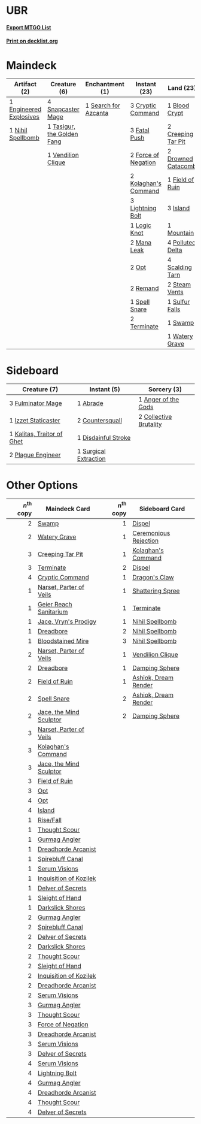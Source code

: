 # UBR

#### [Export MTGO List](../collection/UBR/UBR.txt)
#### [Print on decklist.org](http://decklist.org/?deckmain=1%09Blood%20Crypt%0A2%09Creeping%20Tar%20Pit%0A2%09Cruel%20Ultimatum%0A3%09Cryptic%20Command%0A2%09Drowned%20Catacomb%0A1%09Engineered%20Explosives%0A3%09Fatal%20Push%0A1%09Field%20of%20Ruin%0A2%09Force%20of%20Negation%0A3%09Island%0A1%09Jace,%20the%20Mind%20Sculptor%0A2%09Kolaghan's%20Command%0A3%09Lightning%20Bolt%0A1%09Logic%20Knot%0A2%09Mana%20Leak%0A1%09Mountain%0A1%09Nihil%20Spellbomb%0A2%09Opt%0A4%09Polluted%20Delta%0A2%09Remand%0A4%09Scalding%20Tarn%0A1%09Search%20for%20Azcanta%0A4%09Snapcaster%20Mage%0A1%09Spell%20Snare%0A2%09Steam%20Vents%0A1%09Sulfur%20Falls%0A1%09Swamp%0A1%09Tasigur,%20the%20Golden%20Fang%0A2%09Terminate%0A2%09Thoughtseize%0A1%09Vendilion%20Clique%0A1%09Watery%20Grave&deckside=1%09Abrade%0A1%09Anger%20of%20the%20Gods%0A2%09Collective%20Brutality%0A2%09Countersquall%0A1%09Disdainful%20Stroke%0A3%09Fulminator%20Mage%0A1%09Izzet%20Staticaster%0A1%09Kalitas,%20Traitor%20of%20Ghet%0A2%09Plague%20Engineer%0A1%09Surgical%20Extraction)
# Maindeck

|                                          Artifact (2)                                           |                                            Creature (6)                                             |                                        Enchantment (1)                                        |                                         Instant (23)                                          |                                          Land (23)                                          |                                          Planeswalker (1)                                          |                                        Sorcery (4)                                         |
|-------------------------------------------------------------------------------------------------|-----------------------------------------------------------------------------------------------------|-----------------------------------------------------------------------------------------------|-----------------------------------------------------------------------------------------------|---------------------------------------------------------------------------------------------|----------------------------------------------------------------------------------------------------|--------------------------------------------------------------------------------------------|
|1 [Engineered Explosives](http://gatherer.wizards.com/Pages/Card/Details.aspx?multiverseid=50139)|4 [Snapcaster Mage](http://gatherer.wizards.com/Pages/Card/Details.aspx?multiverseid=227676)         |1 [Search for Azcanta](http://gatherer.wizards.com/Pages/Card/Details.aspx?multiverseid=435226)|3 [Cryptic Command](http://gatherer.wizards.com/Pages/Card/Details.aspx?multiverseid=438614)   |1 [Blood Crypt](http://gatherer.wizards.com/Pages/Card/Details.aspx?multiverseid=97102)      |1 [Jace, the Mind Sculptor](http://gatherer.wizards.com/Pages/Card/Details.aspx?multiverseid=442051)|2 [Cruel Ultimatum](http://gatherer.wizards.com/Pages/Card/Details.aspx?multiverseid=175079)|
|1 [Nihil Spellbomb](http://gatherer.wizards.com/Pages/Card/Details.aspx?multiverseid=442215)     |1 [Tasigur, the Golden Fang](http://gatherer.wizards.com/Pages/Card/Details.aspx?multiverseid=391937)|                                                                                               |3 [Fatal Push](http://gatherer.wizards.com/Pages/Card/Details.aspx?multiverseid=423724)        |2 [Creeping Tar Pit](http://gatherer.wizards.com/Pages/Card/Details.aspx?multiverseid=457138)|                                                                                                    |2 [Thoughtseize](http://gatherer.wizards.com/Pages/Card/Details.aspx?multiverseid=438676)   |
|                                                                                                 |1 [Vendilion Clique](http://gatherer.wizards.com/Pages/Card/Details.aspx?multiverseid=442065)        |                                                                                               |2 [Force of Negation](http://gatherer.wizards.com/Pages/Card/Details.aspx?multiverseid=464001) |2 [Drowned Catacomb](http://gatherer.wizards.com/Pages/Card/Details.aspx?multiverseid=430633)|                                                                                                    |                                                                                            |
|                                                                                                 |                                                                                                     |                                                                                               |2 [Kolaghan's Command](http://gatherer.wizards.com/Pages/Card/Details.aspx?multiverseid=394613)|1 [Field of Ruin](http://gatherer.wizards.com/Pages/Card/Details.aspx?multiverseid=435415)   |                                                                                                    |                                                                                            |
|                                                                                                 |                                                                                                     |                                                                                               |3 [Lightning Bolt](http://gatherer.wizards.com/Pages/Card/Details.aspx?multiverseid=806)       |3 [Island](http://gatherer.wizards.com/Pages/Card/Details.aspx?multiverseid=439857)          |                                                                                                    |                                                                                            |
|                                                                                                 |                                                                                                     |                                                                                               |1 [Logic Knot](http://gatherer.wizards.com/Pages/Card/Details.aspx?multiverseid=126151)        |1 [Mountain](http://gatherer.wizards.com/Pages/Card/Details.aspx?multiverseid=439859)        |                                                                                                    |                                                                                            |
|                                                                                                 |                                                                                                     |                                                                                               |2 [Mana Leak](http://gatherer.wizards.com/Pages/Card/Details.aspx?multiverseid=45242)          |4 [Polluted Delta](http://gatherer.wizards.com/Pages/Card/Details.aspx?multiverseid=405104)  |                                                                                                    |                                                                                            |
|                                                                                                 |                                                                                                     |                                                                                               |2 [Opt](http://gatherer.wizards.com/Pages/Card/Details.aspx?multiverseid=442948)               |4 [Scalding Tarn](http://gatherer.wizards.com/Pages/Card/Details.aspx?multiverseid=405107)   |                                                                                                    |                                                                                            |
|                                                                                                 |                                                                                                     |                                                                                               |2 [Remand](http://gatherer.wizards.com/Pages/Card/Details.aspx?multiverseid=380255)            |2 [Steam Vents](http://gatherer.wizards.com/Pages/Card/Details.aspx?multiverseid=405109)     |                                                                                                    |                                                                                            |
|                                                                                                 |                                                                                                     |                                                                                               |1 [Spell Snare](http://gatherer.wizards.com/Pages/Card/Details.aspx?multiverseid=446100)       |1 [Sulfur Falls](http://gatherer.wizards.com/Pages/Card/Details.aspx?multiverseid=443135)    |                                                                                                    |                                                                                            |
|                                                                                                 |                                                                                                     |                                                                                               |2 [Terminate](http://gatherer.wizards.com/Pages/Card/Details.aspx?multiverseid=176449)         |1 [Swamp](http://gatherer.wizards.com/Pages/Card/Details.aspx?multiverseid=439858)           |                                                                                                    |                                                                                            |
|                                                                                                 |                                                                                                     |                                                                                               |                                                                                               |1 [Watery Grave](http://gatherer.wizards.com/Pages/Card/Details.aspx?multiverseid=405114)    |                                                                                                    |                                                                                            |


# Sideboard

|                                            Creature (7)                                             |                                          Instant (5)                                           |                                           Sorcery (3)                                           |
|-----------------------------------------------------------------------------------------------------|------------------------------------------------------------------------------------------------|-------------------------------------------------------------------------------------------------|
|3 [Fulminator Mage](http://gatherer.wizards.com/Pages/Card/Details.aspx?multiverseid=397686)         |1 [Abrade](http://gatherer.wizards.com/Pages/Card/Details.aspx?multiverseid=430772)             |1 [Anger of the Gods](http://gatherer.wizards.com/Pages/Card/Details.aspx?multiverseid=438682)   |
|1 [Izzet Staticaster](http://gatherer.wizards.com/Pages/Card/Details.aspx?multiverseid=253638)       |2 [Countersquall](http://gatherer.wizards.com/Pages/Card/Details.aspx?multiverseid=186327)      |2 [Collective Brutality](http://gatherer.wizards.com/Pages/Card/Details.aspx?multiverseid=414380)|
|1 [Kalitas, Traitor of Ghet](http://gatherer.wizards.com/Pages/Card/Details.aspx?multiverseid=407596)|1 [Disdainful Stroke](http://gatherer.wizards.com/Pages/Card/Details.aspx?multiverseid=420705)  |                                                                                                 |
|2 [Plague Engineer](http://gatherer.wizards.com/Pages/Card/Details.aspx?multiverseid=464049)         |1 [Surgical Extraction](http://gatherer.wizards.com/Pages/Card/Details.aspx?multiverseid=397706)|                                                                                                 |


# Other Options

|*n*<sup>th</sup> copy|                                          Maindeck Card                                           |*n*<sup>th</sup> copy|                                         Sideboard Card                                         |
|--------------------:|--------------------------------------------------------------------------------------------------|--------------------:|------------------------------------------------------------------------------------------------|
|                    2|[Swamp](http://gatherer.wizards.com/Pages/Card/Details.aspx?multiverseid=439858)                  |                    1|[Dispel](http://gatherer.wizards.com/Pages/Card/Details.aspx?multiverseid=401858)               |
|                    2|[Watery Grave](http://gatherer.wizards.com/Pages/Card/Details.aspx?multiverseid=405114)           |                    1|[Ceremonious Rejection](http://gatherer.wizards.com/Pages/Card/Details.aspx?multiverseid=417613)|
|                    3|[Creeping Tar Pit](http://gatherer.wizards.com/Pages/Card/Details.aspx?multiverseid=457138)       |                    1|[Kolaghan's Command](http://gatherer.wizards.com/Pages/Card/Details.aspx?multiverseid=394613)   |
|                    3|[Terminate](http://gatherer.wizards.com/Pages/Card/Details.aspx?multiverseid=176449)              |                    2|[Dispel](http://gatherer.wizards.com/Pages/Card/Details.aspx?multiverseid=401858)               |
|                    4|[Cryptic Command](http://gatherer.wizards.com/Pages/Card/Details.aspx?multiverseid=438614)        |                    1|[Dragon's Claw](http://gatherer.wizards.com/Pages/Card/Details.aspx?multiverseid=129527)        |
|                    1|[Narset, Parter of Veils](http://gatherer.wizards.com/Pages/Card/Details.aspx?multiverseid=460988)|                    1|[Shattering Spree](http://gatherer.wizards.com/Pages/Card/Details.aspx?multiverseid=456224)     |
|                    1|[Geier Reach Sanitarium](http://gatherer.wizards.com/Pages/Card/Details.aspx?multiverseid=414510) |                    1|[Terminate](http://gatherer.wizards.com/Pages/Card/Details.aspx?multiverseid=176449)            |
|                    1|[Jace, Vryn's Prodigy](http://gatherer.wizards.com/Pages/Card/Details.aspx?multiverseid=398434)   |                    1|[Nihil Spellbomb](http://gatherer.wizards.com/Pages/Card/Details.aspx?multiverseid=442215)      |
|                    1|[Dreadbore](http://gatherer.wizards.com/Pages/Card/Details.aspx?multiverseid=430622)              |                    2|[Nihil Spellbomb](http://gatherer.wizards.com/Pages/Card/Details.aspx?multiverseid=442215)      |
|                    1|[Bloodstained Mire](http://gatherer.wizards.com/Pages/Card/Details.aspx?multiverseid=405094)      |                    3|[Nihil Spellbomb](http://gatherer.wizards.com/Pages/Card/Details.aspx?multiverseid=442215)      |
|                    2|[Narset, Parter of Veils](http://gatherer.wizards.com/Pages/Card/Details.aspx?multiverseid=460988)|                    1|[Vendilion Clique](http://gatherer.wizards.com/Pages/Card/Details.aspx?multiverseid=442065)     |
|                    2|[Dreadbore](http://gatherer.wizards.com/Pages/Card/Details.aspx?multiverseid=430622)              |                    1|[Damping Sphere](http://gatherer.wizards.com/Pages/Card/Details.aspx?multiverseid=443101)       |
|                    2|[Field of Ruin](http://gatherer.wizards.com/Pages/Card/Details.aspx?multiverseid=435415)          |                    1|[Ashiok, Dream Render](http://gatherer.wizards.com/Pages/Card/Details.aspx?multiverseid=461155) |
|                    2|[Spell Snare](http://gatherer.wizards.com/Pages/Card/Details.aspx?multiverseid=446100)            |                    2|[Ashiok, Dream Render](http://gatherer.wizards.com/Pages/Card/Details.aspx?multiverseid=461155) |
|                    2|[Jace, the Mind Sculptor](http://gatherer.wizards.com/Pages/Card/Details.aspx?multiverseid=442051)|                    2|[Damping Sphere](http://gatherer.wizards.com/Pages/Card/Details.aspx?multiverseid=443101)       |
|                    3|[Narset, Parter of Veils](http://gatherer.wizards.com/Pages/Card/Details.aspx?multiverseid=460988)|                     |                                                                                                |
|                    3|[Kolaghan's Command](http://gatherer.wizards.com/Pages/Card/Details.aspx?multiverseid=394613)     |                     |                                                                                                |
|                    3|[Jace, the Mind Sculptor](http://gatherer.wizards.com/Pages/Card/Details.aspx?multiverseid=442051)|                     |                                                                                                |
|                    3|[Field of Ruin](http://gatherer.wizards.com/Pages/Card/Details.aspx?multiverseid=435415)          |                     |                                                                                                |
|                    3|[Opt](http://gatherer.wizards.com/Pages/Card/Details.aspx?multiverseid=442948)                    |                     |                                                                                                |
|                    4|[Opt](http://gatherer.wizards.com/Pages/Card/Details.aspx?multiverseid=442948)                    |                     |                                                                                                |
|                    4|[Island](http://gatherer.wizards.com/Pages/Card/Details.aspx?multiverseid=439857)                 |                     |                                                                                                |
|                    1|[Rise/Fall](http://gatherer.wizards.com/Pages/Card/Details.aspx?multiverseid=259266)              |                     |                                                                                                |
|                    1|[Thought Scour](http://gatherer.wizards.com/Pages/Card/Details.aspx?multiverseid=380203)          |                     |                                                                                                |
|                    1|[Gurmag Angler](http://gatherer.wizards.com/Pages/Card/Details.aspx?multiverseid=391850)          |                     |                                                                                                |
|                    1|[Dreadhorde Arcanist](http://gatherer.wizards.com/Pages/Card/Details.aspx?multiverseid=461052)    |                     |                                                                                                |
|                    1|[Spirebluff Canal](http://gatherer.wizards.com/Pages/Card/Details.aspx?multiverseid=417822)       |                     |                                                                                                |
|                    1|[Serum Visions](http://gatherer.wizards.com/Pages/Card/Details.aspx?multiverseid=50145)           |                     |                                                                                                |
|                    1|[Inquisition of Kozilek](http://gatherer.wizards.com/Pages/Card/Details.aspx?multiverseid=416897) |                     |                                                                                                |
|                    1|[Delver of Secrets](http://gatherer.wizards.com/Pages/Card/Details.aspx?multiverseid=226749)      |                     |                                                                                                |
|                    1|[Sleight of Hand](http://gatherer.wizards.com/Pages/Card/Details.aspx?multiverseid=25557)         |                     |                                                                                                |
|                    1|[Darkslick Shores](http://gatherer.wizards.com/Pages/Card/Details.aspx?multiverseid=209400)       |                     |                                                                                                |
|                    2|[Gurmag Angler](http://gatherer.wizards.com/Pages/Card/Details.aspx?multiverseid=391850)          |                     |                                                                                                |
|                    2|[Spirebluff Canal](http://gatherer.wizards.com/Pages/Card/Details.aspx?multiverseid=417822)       |                     |                                                                                                |
|                    2|[Delver of Secrets](http://gatherer.wizards.com/Pages/Card/Details.aspx?multiverseid=226749)      |                     |                                                                                                |
|                    2|[Darkslick Shores](http://gatherer.wizards.com/Pages/Card/Details.aspx?multiverseid=209400)       |                     |                                                                                                |
|                    2|[Thought Scour](http://gatherer.wizards.com/Pages/Card/Details.aspx?multiverseid=380203)          |                     |                                                                                                |
|                    2|[Sleight of Hand](http://gatherer.wizards.com/Pages/Card/Details.aspx?multiverseid=25557)         |                     |                                                                                                |
|                    2|[Inquisition of Kozilek](http://gatherer.wizards.com/Pages/Card/Details.aspx?multiverseid=416897) |                     |                                                                                                |
|                    2|[Dreadhorde Arcanist](http://gatherer.wizards.com/Pages/Card/Details.aspx?multiverseid=461052)    |                     |                                                                                                |
|                    2|[Serum Visions](http://gatherer.wizards.com/Pages/Card/Details.aspx?multiverseid=50145)           |                     |                                                                                                |
|                    3|[Gurmag Angler](http://gatherer.wizards.com/Pages/Card/Details.aspx?multiverseid=391850)          |                     |                                                                                                |
|                    3|[Thought Scour](http://gatherer.wizards.com/Pages/Card/Details.aspx?multiverseid=380203)          |                     |                                                                                                |
|                    3|[Force of Negation](http://gatherer.wizards.com/Pages/Card/Details.aspx?multiverseid=464001)      |                     |                                                                                                |
|                    3|[Dreadhorde Arcanist](http://gatherer.wizards.com/Pages/Card/Details.aspx?multiverseid=461052)    |                     |                                                                                                |
|                    3|[Serum Visions](http://gatherer.wizards.com/Pages/Card/Details.aspx?multiverseid=50145)           |                     |                                                                                                |
|                    3|[Delver of Secrets](http://gatherer.wizards.com/Pages/Card/Details.aspx?multiverseid=226749)      |                     |                                                                                                |
|                    4|[Serum Visions](http://gatherer.wizards.com/Pages/Card/Details.aspx?multiverseid=50145)           |                     |                                                                                                |
|                    4|[Lightning Bolt](http://gatherer.wizards.com/Pages/Card/Details.aspx?multiverseid=806)            |                     |                                                                                                |
|                    4|[Gurmag Angler](http://gatherer.wizards.com/Pages/Card/Details.aspx?multiverseid=391850)          |                     |                                                                                                |
|                    4|[Dreadhorde Arcanist](http://gatherer.wizards.com/Pages/Card/Details.aspx?multiverseid=461052)    |                     |                                                                                                |
|                    4|[Thought Scour](http://gatherer.wizards.com/Pages/Card/Details.aspx?multiverseid=380203)          |                     |                                                                                                |
|                    4|[Delver of Secrets](http://gatherer.wizards.com/Pages/Card/Details.aspx?multiverseid=226749)      |                     |                                                                                                |

